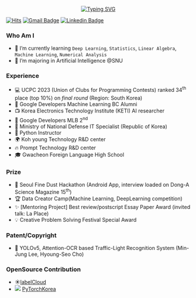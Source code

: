 <div align="center">

 [![Typing SVG](https://readme-typing-svg.herokuapp.com?color=3333FF&size=25&lines=+Hello+👋+hyoungseo's+github)](https://git.io/typing-svg)  

</div>

[![Hits](https://hits.seeyoufarm.com/api/count/incr/badge.svg?url=https%3A%2F%2Fgithub.com%2FChoHyoungSeo&count_bg=%23EB8B10&title_bg=%23684327&icon=&icon_color=%23E7E7E7&title=VISIT&edge_flat=false)](https://github.com/chohyoungseo) 
[![Gmail Badge](https://img.shields.io/badge/Gmail-D14836?style=flat&logo=Gmail&logoColor=white)](mailto:whgudtj1200@gmail.com) 
[![Linkedin Badge](https://img.shields.io/badge/-LinkedIn-blue?style=flat-square&logo=Linkedin&logoColor=white&link=https://www.linkedin.com/in/hyoungseo-cho/)](https://www.linkedin.com/in/hyoungseo-cho/)

<!--[![CV Badge](https://img.shields.io/badge/MY%20CV-555263?style=flat&logoColor=white)](https://) -->
<!--[![Instagram Badge](https://img.shields.io/badge/Instagram-9c38d1?style=flat&logo=Instagram&logoColor=white)](https://www.instagram.com/...)  -->
<!--[![Naver Blog Badge](https://img.shields.io/badge/Daily%20Blog-1eb031?style=flat&logoColor=white)](https://blog.naver.com/...)  -->


<!-- [![Tistory's Badge](https://github-readme-tistory-card.vercel.app/api/badge?name=Tech%20Blog)](https://hyoungseocho.tistory.com/) -->
  
### Who Am I

- 🌱 I’m currently learning `Deep Learning`, `Statistics`, `Linear Algebra`, `Machine Learning`, `Numerical Analysis`
- 🥇 I’m majoring in Artificial Intelligence @SNU

<!-- <img align='right' src="http://mazassumnida.wtf/api/v2/generate_badge?boj=whgudtj1200"> -->

### Experience

- 💻 UCPC 2023 (Union of Clubs for Programming Contests) ranked 34<sup>th</sup> place (top 10%) on *final round* (Region: South Korea)
- 📌 Google Developers Machine Learning BC Alumni
- 📺 Korea Electronics Technology Institute (KETI) AI researcher
- 👯 Google Developers MLB 2<sup>nd</sup>
- 🔫 Ministry of National Defense IT Specialist (Republic of Korea)
- 📝 Python Instructor
- 🌍 Koh young Technology R&D center
- 🔥 Prompt Technology R&D center
- 🎓 Gwacheon Foreign Language High School

### Prize

 - 👑 Seoul Fine Dust Hackathon (Android App, interview loaded on Dong-A Science Magazine 15<sup>th</sup>)
 - 🏆 Data Creator Camp(Machine Learning, DeepLearning competition)
 - ✨ [Mentoring Project] Best review/postscript Essay Paper Award (invited talk: La Place)
 - 💡 Creative Problem Solving Festival Special Award


### Patent/Copyright
 - 🚦 YOLOv5, Attention-OCR based Traffic-Light Recognition System (Min-Jung Lee, Hyoung-Seo Cho)


### OpenSource Contribution
 - ☀️[labelCloud](https://github.com/ch-sa/labelCloud)
 - <img src="https://img.shields.io/badge/PyTorch-EE4C2C?style=flat-square&logo=PyTorch&logoColor=white"/></a> [PyTorchKorea](https://github.com/PyTorchKorea/tutorials-kr)


<!--
### 
- 🚙 2D and 3D (Camera, LiDAR, Radar) calibration on autonomous vehicle
- 🚗 Kubernetes-based Vision AI system to help elderly drivers who are vulnerable to major traffic accidents
- 🔉 barrier-free project: [Seear](http://seear.co.kr) News image captioning for those who are visually impaired
- 🏫 KAIST GSDS

<!--
![](./profile-3d-contrib/profile-night-rainbow.svg)

<img align='right' src="https://github-readme-stats.vercel.app/api?username=chohyoungseo&count_private=True" height="165">

<!-- # 종류
profile-3d-contrib/profile-green-animate.svg
profile-3d-contrib/profile-green.svg
profile-3d-contrib/profile-season-animate.svg
profile-3d-contrib/profile-season.svg
profile-3d-contrib/profile-south-season-animate.svg
profile-3d-contrib/profile-south-season.svg
profile-3d-contrib/profile-night-view.svg
profile-3d-contrib/profile-night-green.svg
profile-3d-contrib/profile-night-rainbow.svg
profile-3d-contrib/profile-gitblock.svg

<!-- 
- 👯 I’m looking to collaborate on ...
- 🤔 I’m looking for help with ...
- 💬 Ask me about ...

- 😄 Pronouns: ...
 -->
